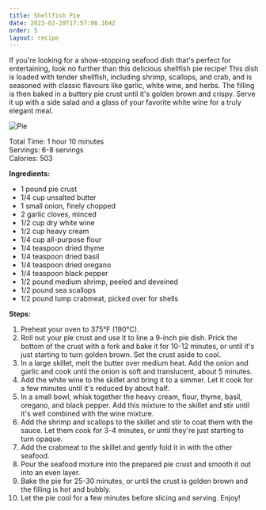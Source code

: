 ```yaml
---
title: Shellfish Pie
date: 2023-02-20T17:57:08.164Z
order: 5
layout: recipe
---
```

If you're looking for a show-stopping seafood dish that's perfect for entertaining, look no further than this delicious shellfish pie recipe! This dish is loaded with tender shellfish, including shrimp, scallops, and crab, and is seasoned with classic flavours like garlic, white wine, and herbs. The filling is then baked in a buttery pie crust until it's golden brown and crispy. Serve it up with a side salad and a glass of your favorite white wine for a truly elegant meal.

![Pie](https://img.taste.com.au/YIavXIcG/taste/2016/11/seafood-pie-27751-1.jpeg "Under The Sea Pie")

Total Time: 1 hour 10 minutes\
Servings: 6-8 servings\
Calories: 503

**Ingredients:**

* 1 pound pie crust
* 1/4 cup unsalted butter
* 1 small onion, finely chopped
* 2 garlic cloves, minced
* 1/2 cup dry white wine
* 1/2 cup heavy cream
* 1/4 cup all-purpose flour
* 1/4 teaspoon dried thyme
* 1/4 teaspoon dried basil
* 1/4 teaspoon dried oregano
* 1/4 teaspoon black pepper
* 1/2 pound medium shrimp, peeled and deveined
* 1/2 pound sea scallops
* 1/2 pound lump crabmeat, picked over for shells

**Steps:**

1. Preheat your oven to 375°F (190°C).
2. Roll out your pie crust and use it to line a 9-inch pie dish. Prick the bottom of the crust with a fork and bake it for 10-12 minutes, or until it's just starting to turn golden brown. Set the crust aside to cool.
3. In a large skillet, melt the butter over medium heat. Add the onion and garlic and cook until the onion is soft and translucent, about 5 minutes.
4. Add the white wine to the skillet and bring it to a simmer. Let it cook for a few minutes until it's reduced by about half.
5. In a small bowl, whisk together the heavy cream, flour, thyme, basil, oregano, and black pepper. Add this mixture to the skillet and stir until it's well combined with the wine mixture.
6. Add the shrimp and scallops to the skillet and stir to coat them with the sauce. Let them cook for 3-4 minutes, or until they're just starting to turn opaque.
7. Add the crabmeat to the skillet and gently fold it in with the other seafood.
8. Pour the seafood mixture into the prepared pie crust and smooth it out into an even layer.
9. Bake the pie for 25-30 minutes, or until the crust is golden brown and the filling is hot and bubbly.
10. Let the pie cool for a few minutes before slicing and serving. Enjoy!